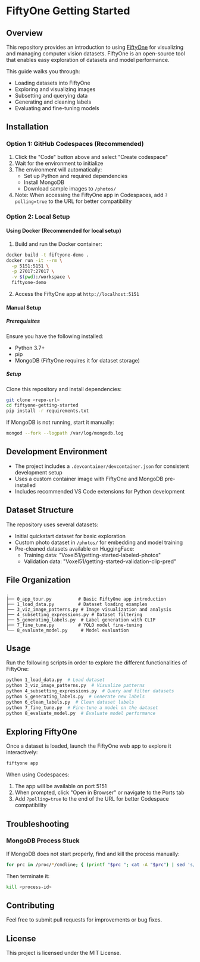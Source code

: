 # FiftyOne Getting Started

## Overview
This repository provides an introduction to using [FiftyOne](https://voxel51.com/fiftyone/) for visualizing and managing computer vision datasets. FiftyOne is an open-source tool that enables easy exploration of datasets and model performance.

This guide walks you through:
- Loading datasets into FiftyOne
- Exploring and visualizing images
- Subsetting and querying data
- Generating and cleaning labels
- Evaluating and fine-tuning models

## Installation

### Option 1: GitHub Codespaces (Recommended)
1. Click the "Code" button above and select "Create codespace"
2. Wait for the environment to initialize
3. The environment will automatically:
   - Set up Python and required dependencies
   - Install MongoDB
   - Download sample images to `/photos/`
4. Note: When accessing the FiftyOne app in Codespaces, add `?polling=true` to the URL for better compatibility

### Option 2: Local Setup

#### Using Docker (Recommended for local setup)
1. Build and run the Docker container:
```sh
docker build -t fiftyone-demo .
docker run -it --rm \
  -p 5151:5151 \
  -p 27017:27017 \
  -v $(pwd):/workspace \
  fiftyone-demo
```
2. Access the FiftyOne app at `http://localhost:5151`

#### Manual Setup
##### Prerequisites
Ensure you have the following installed:
- Python 3.7+
- pip
- MongoDB (FiftyOne requires it for dataset storage)

##### Setup
Clone this repository and install dependencies:
```sh
git clone <repo-url>
cd fiftyone-getting-started
pip install -r requirements.txt
```

If MongoDB is not running, start it manually:
```sh
mongod --fork --logpath /var/log/mongodb.log
```

## Development Environment
- The project includes a `.devcontainer/devcontainer.json` for consistent development setup
- Uses a custom container image with FiftyOne and MongoDB pre-installed
- Includes recommended VS Code extensions for Python development

## Dataset Structure
The repository uses several datasets:
- Initial quickstart dataset for basic exploration
- Custom photo dataset in `/photos/` for embedding and model training
- Pre-cleaned datasets available on HuggingFace:
  - Training data: "Voxel51/getting-started-labeled-photos"
  - Validation data: "Voxel51/getting-started-validation-clip-pred"

## File Organization
```
.
├── 0_app_tour.py          # Basic FiftyOne app introduction
├── 1_load_data.py         # Dataset loading examples
├── 3_viz_image_patterns.py # Image visualization and analysis
├── 4_subsetting_expressions.py # Dataset filtering
├── 5_generating_labels.py  # Label generation with CLIP
├── 7_fine_tune.py         # YOLO model fine-tuning
└── 8_evaluate_model.py     # Model evaluation
```

## Usage
Run the following scripts in order to explore the different functionalities of FiftyOne:
```sh
python 1_load_data.py  # Load dataset
python 3_viz_image_patterns.py  # Visualize patterns
python 4_subsetting_expressions.py  # Query and filter datasets
python 5_generating_labels.py  # Generate new labels
python 6_clean_labels.py  # Clean dataset labels
python 7_fine_tune.py  # Fine-tune a model on the dataset
python 8_evaluate_model.py  # Evaluate model performance
```

## Exploring FiftyOne
Once a dataset is loaded, launch the FiftyOne web app to explore it interactively:
```sh
fiftyone app
```

When using Codespaces:
1. The app will be available on port 5151
2. When prompted, click "Open in Browser" or navigate to the Ports tab
3. Add `?polling=true` to the end of the URL for better Codespace compatibility

## Troubleshooting
### MongoDB Process Stuck
If MongoDB does not start properly, find and kill the process manually:
```sh
for prc in /proc/*/cmdline; { (printf "$prc "; cat -A "$prc") | sed 's/\^@/ /g;s|/proc/||;s|/cmdline||'; echo; } | grep mongo
```
Then terminate it:
```sh
kill <process-id>
```

## Contributing
Feel free to submit pull requests for improvements or bug fixes.

## License
This project is licensed under the MIT License.